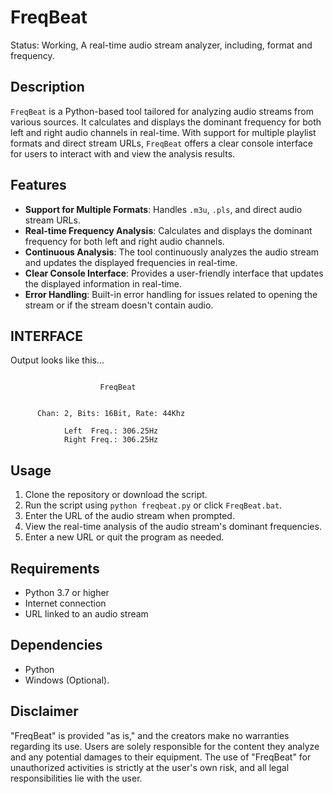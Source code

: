# FreqBeat
Status: Working, 
A real-time audio stream analyzer, including, format and frequency.

## Description
`FreqBeat` is a Python-based tool tailored for analyzing audio streams from various sources. It calculates and displays the dominant frequency for both left and right audio channels in real-time. With support for multiple playlist formats and direct stream URLs, `FreqBeat` offers a clear console interface for users to interact with and view the analysis results.

## Features
- **Support for Multiple Formats**: Handles `.m3u`, `.pls`, and direct audio stream URLs.
- **Real-time Frequency Analysis**: Calculates and displays the dominant frequency for both left and right audio channels.
- **Continuous Analysis**: The tool continuously analyzes the audio stream and updates the displayed frequencies in real-time.
- **Clear Console Interface**: Provides a user-friendly interface that updates the displayed information in real-time.
- **Error Handling**: Built-in error handling for issues related to opening the stream or if the stream doesn't contain audio.

## INTERFACE
Output looks like this...

```

                    FreqBeat


      Chan: 2, Bits: 16Bit, Rate: 44Khz

            Left  Freq.: 306.25Hz
            Right Freq.: 306.25Hz

```

## Usage
1. Clone the repository or download the script.
2. Run the script using `python freqbeat.py` or click `FreqBeat.bat`.
3. Enter the URL of the audio stream when prompted.
4. View the real-time analysis of the audio stream's dominant frequencies.
5. Enter a new URL or quit the program as needed.

## Requirements
- Python 3.7 or higher
- Internet connection
- URL linked to an audio stream

## Dependencies
- Python
- Windows (Optional).

## Disclaimer
"FreqBeat" is provided "as is," and the creators make no warranties regarding its use. Users are solely responsible for the content they analyze and any potential damages to their equipment. The use of "FreqBeat" for unauthorized activities is strictly at the user's own risk, and all legal responsibilities lie with the user.
